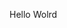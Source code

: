 Hello Wolrd




































































































































































































































































































































































































































































































































































































































































































































































































































































































































































































































































































































































































